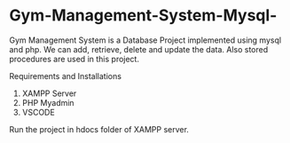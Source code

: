 # Gym-Management-System-Mysql-
Gym Management System is a Database Project implemented using mysql and php.  We can add, retrieve, delete and update the data. Also stored procedures are used in this project.


Requirements and Installations

1. XAMPP Server 
2. PHP Myadmin 
3. VSCODE 

Run the project in hdocs folder of XAMPP  server. 
